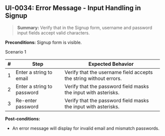 ## **UI-0034:** Error Message - Input Handling in Signup

> **Summary:** Verify that in the Signup form, username and password input fields accept valid characters. <br>

**Preconditions:** Signup form is visible.

Scenario 1

| \#  | Step                       | Expected Behavior                                                 |
| --- | -------------------------- | ----------------------------------------------------------------- |
| 1   | Enter a string to email    | Verify that the username field accepts the string without errors. |
| 2   | Enter a string to password | Verify that the password field masks the input with asterisks.    |
| 3   | Re-enter password          | Verify that the password field masks the input with asterisks.    |

**Post-conditions:**

- An error message will display for invalid email and mismatch passwords.
